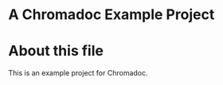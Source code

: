 
A Chromadoc Example Project
===========================

# About this file
This is an example project for Chromadoc.


<style>
    @import "/docs/custom.css"
</style>

[modeline]: # ( vim: set spell fo+=a path+=../ suffixesadd+=.md: )
